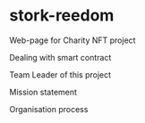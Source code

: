 # stork-reedom

Web-page for Charity NFT project

Dealing with smart contract

Team Leader of this project

Mission statement

Organisation process
